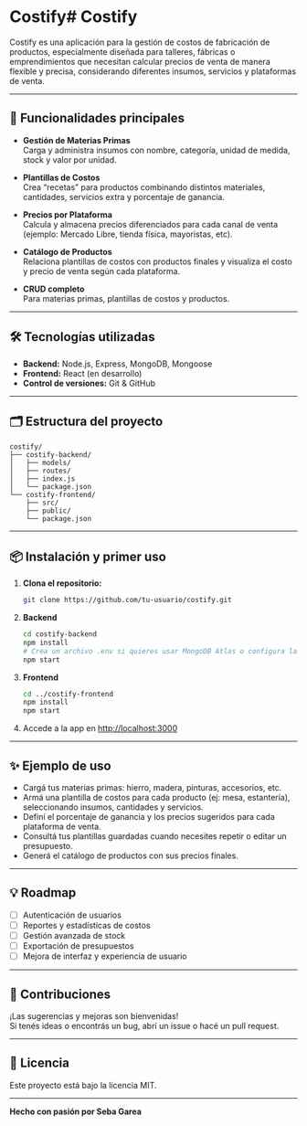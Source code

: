 # Costify# Costify

Costify es una aplicación para la gestión de costos de fabricación de productos, especialmente diseñada para talleres, fábricas o emprendimientos que necesitan calcular precios de venta de manera flexible y precisa, considerando diferentes insumos, servicios y plataformas de venta.

---

## 🚀 Funcionalidades principales

- **Gestión de Materias Primas**  
  Carga y administra insumos con nombre, categoría, unidad de medida, stock y valor por unidad.

- **Plantillas de Costos**  
  Crea “recetas” para productos combinando distintos materiales, cantidades, servicios extra y porcentaje de ganancia.

- **Precios por Plataforma**  
  Calcula y almacena precios diferenciados para cada canal de venta (ejemplo: Mercado Libre, tienda física, mayoristas, etc).

- **Catálogo de Productos**  
  Relaciona plantillas de costos con productos finales y visualiza el costo y precio de venta según cada plataforma.

- **CRUD completo**  
  Para materias primas, plantillas de costos y productos.

---

## 🛠️ Tecnologías utilizadas

- **Backend:** Node.js, Express, MongoDB, Mongoose
- **Frontend:** React (en desarrollo)
- **Control de versiones:** Git & GitHub

---

## 🗂️ Estructura del proyecto

```
costify/
├── costify-backend/
│   ├── models/
│   ├── routes/
│   ├── index.js
│   └── package.json
└── costify-frontend/
    ├── src/
    ├── public/
    └── package.json
```

---

## 📦 Instalación y primer uso

1. **Clona el repositorio:**
    ```bash
    git clone https://github.com/tu-usuario/costify.git
    ```

2. **Backend**
    ```bash
    cd costify-backend
    npm install
    # Crea un archivo .env si quieres usar MongoDB Atlas o configura la URL en index.js
    npm start
    ```

3. **Frontend**
    ```bash
    cd ../costify-frontend
    npm install
    npm start
    ```

4. Accede a la app en [http://localhost:3000](http://localhost:3000)

---

## ✨ Ejemplo de uso

- Cargá tus materias primas: hierro, madera, pinturas, accesorios, etc.
- Armá una plantilla de costos para cada producto (ej: mesa, estantería), seleccionando insumos, cantidades y servicios.
- Definí el porcentaje de ganancia y los precios sugeridos para cada plataforma de venta.
- Consultá tus plantillas guardadas cuando necesites repetir o editar un presupuesto.
- Generá el catálogo de productos con sus precios finales.

---

## 💡 Roadmap

- [ ] Autenticación de usuarios
- [ ] Reportes y estadísticas de costos
- [ ] Gestión avanzada de stock
- [ ] Exportación de presupuestos
- [ ] Mejora de interfaz y experiencia de usuario

---

## 📝 Contribuciones

¡Las sugerencias y mejoras son bienvenidas!  
Si tenés ideas o encontrás un bug, abrí un issue o hacé un pull request.

---

## 📄 Licencia

Este proyecto está bajo la licencia MIT.

---

**Hecho con pasión por Seba Garea**